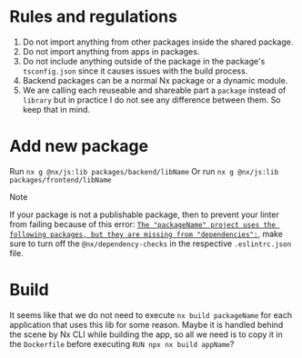 # Rules and regulations

1. Do not import anything from other packages inside the shared package.
2. Do not import anything from apps in packages.
3. Do not include anything outside of the package in the package's `tsconfig.json` since it causes issues with the build process.
4. Backend packages can be a normal Nx package or a dynamic module.
5. We are calling each reuseable and shareable part a `package` instead of `library` but in practice I do not see any difference between them. So keep that in mind.

# Add new package

Run `nx g @nx/js:lib packages/backend/libName`
Or run `nx g @nx/js:lib packages/frontend/libName`

> [!NOTE]
>
> If your package is not a publishable package, then to prevent your linter from failing because of this error: [`The "packageName" project uses the following packages, but they are missing from "dependencies":`](https://github.com/nrwl/nx/issues/19307), make sure to turn off the `@nx/dependency-checks` in the respective `.eslintrc.json` file.

# Build

It seems like that we do not need to execute `nx build packageName` for each application that uses this lib for some reason. Maybe it is handled behind the scene by Nx CLI while building the app, so all we need is to copy it in the `Dockerfile` before executing `RUN npx nx build appName`?
